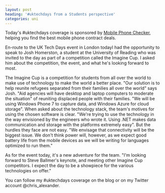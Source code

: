```yaml
---
layout: post
heading: '#uktechdays from a Students perspective'
categories: uni
---
```


Today's #uktechdays coverage is sponsored by [Mobile Phone Checker](http://bit.ly/mpcca), helping you find the best mobile phone contract deals.

En-route to the UK Tech Days event in London todayI had the opportunity to speak to Josh Homerston, a student at the University of Reading who was invited to the day as part of a competition called the Imagine Cup. I asked him about the competition, the event, and what he's looking forward to most.

The Imagine Cup is a competition for students from all over the world to make use of technology to make the world a better place. "Our solution is to help reunite refugees separated from their families all over the world" says Josh. "Aid agencies will have desktop and laptop computers to moderate the situation" of reuniting displaced people with their families. "We will be using Windows Phone 7 to capture data, and Windows Azure for cloud storage". When asked about the technology stack, the team's motives for using the chosen software is clear. "We're trying to use the technology in the way envisioned by the engineers who wrote it. Using .NET makes data communication and storage with the platforms extremely easy". But the hurdles they face are not easy. "We envisage that connectivity will be the biggest issue. We don't think power will, however, as we expect good battery life from the mobile devices as we will be writing for languages optimized to run them."

As for the event today, it's a new adventure for the team. "I'm looking forward to Steve Ballmer's keynote, and meeting other Imagine Cup competitors. I expect the day to be a showpiece for the various technologies on offer."

You can follow my #uktechdays coverage on the blog or on my Twitter account @chris_alexander. 